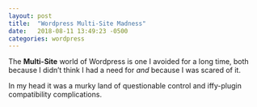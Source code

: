 ```yaml
---
layout: post
title:  "Wordpress Multi-Site Madness"
date:   2018-08-11 13:49:23 -0500
categories: wordpress
---
```


The **Multi-Site** world of Wordpress is one I avoided for a long time, both because I didn’t think I had a need for _and_ because I was scared of it.

In my head it was a murky land of questionable control and iffy-plugin compatibility complications.
